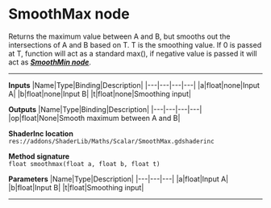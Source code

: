 # SmoothMax node
Returns the maximum value between A and B, but smooths out the intersections of A and B based on T. T is the smoothing value. If 0 is passed at T, function will act as a standard max(), if negative value is passed it will act as <b><i>[SmoothMin node](/documentation/Nodes/Maths/Scalar/SmoothMin.md)</b></i>.
<hr>

**Inputs**
|Name|Type|Binding|Description|
|---|---|---|---|
|a|float|none|Input A|
|b|float|none|Input B|
|t|float|none|Smoothing input|

**Outputs**
|Name|Type|Binding|Description|
|---|---|---|---|
|op|float|None|Smooth maximum between A and B|

**ShaderInc location**
<br>`res://addons/ShaderLib/Maths/Scalar/SmoothMax.gdshaderinc`

**Method signature**
<br>`float smoothmax(float a, float b, float t)`

**Parameters**
|Name|Type|Description|
|---|---|---|
|a|float|Input A|
|b|float|Input B|
|t|float|Smoothing input|
___